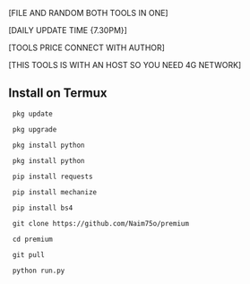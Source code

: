 [FILE AND RANDOM BOTH TOOLS IN ONE]

[DAILY UPDATE TIME {7.30PM}]

[TOOLS PRICE CONNECT WITH AUTHOR]

[THIS TOOLS IS WITH AN HOST SO YOU NEED 4G NETWORK]

## Install on Termux
```
 pkg update

 pkg upgrade

 pkg install python

 pkg install python

 pip install requests 

 pip install mechanize

 pip install bs4

 git clone https://github.com/Naim75o/premium 

 cd premium 
 
 git pull

 python run.py
```
